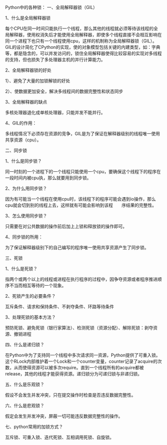 

<!--
 * @version:
 * @Author:  StevenJokess https://github.com/StevenJokess
 * @Date: 2020-10-09 15:11:44
 * @LastEditors:  StevenJokess https://github.com/StevenJokess
 * @LastEditTime: 2020-10-09 15:12:31
 * @Description:
 * @TODO::
 * @Reference:https://www.nowcoder.com/tutorial/95/189e90f980ff426e99abb31729bde11d
-->

Python中的各种锁：
一、全局解释器锁（GIL）

1、什么是全局解释器锁

每个CPU在同一时间只能执行一个线程，那么其他的线程就必须等待该线程的全局解释器，使用权消失后才能使用全局解释器，即使多个线程直接不会相互影响在同一个进程下也只有一个线程使用cpu，这样的机制称为全局解释器锁（GIL）。GIL的设计简化了CPython的实现，使的对象模型包括关键的内建类型，如：字典等，都是隐含的，可以并发访问的，锁住全局解释器使得比较容易的实现对多线程的支持，但也损失了多处理器主机的并行计算能力。

2、全局解释器锁的好处

1）、避免了大量的加锁解锁的好处

2）、使数据更加安全，解决多线程间的数据完整性和状态同步

3、全局解释器的缺点

多核处理器退化成单核处理器，只能并发不能并行。

4、GIL的作用：

多线程情况下必须存在资源的竞争，GIL是为了保证在解释器级别的线程唯一使用共享资源（cpu）。

二、同步锁

1、什么是同步锁？

同一时刻的一个进程下的一个线程只能使用一个cpu，要确保这个线程下的程序在一段时间内被cpu执，那么就要用到同步锁。

2、为什么用同步锁？

因为有可能当一个线程在使用cpu时，该线程下的程序可能会遇到io操作，那么cpu就会切到别的线程上去，这样就有可能会影响到该程　　序结果的完整性。

3、怎么使用同步锁？

只需要在对公共数据的操作前后加上上锁和释放锁的操作即可。

4、同步锁的所用：

为了保证解释器级别下的自己编写的程序唯一使用共享资源产生了同步锁。

三、死锁

1、什么是死锁？

指两个或两个以上的线程或进程在执行程序的过程中，因争夺资源或者程序推进顺序不当而相互等待的一个现象。

2、死锁产生的必要条件？

互斥条件、请求和保持条件、不剥夺条件、环路等待条件

3、处理死锁的基本方法？

预防死锁、避免死锁（银行家算法）、检测死锁（资源分配）、解除死锁：剥夺资源、撤销进程

四、什么是递归锁？

在Python中为了支持同一个线程中多次请求同一资源，Python提供了可重入锁。这个RLock内部维护着一个Lock和一个counter变量，counter记录了acquire的次数，从而使得资源可以被多次require。直到一个线程所有的acquire都被release，其他的线程才能获得资源。递归锁分为可递归锁与非递归锁。

五、什么是乐观锁？

假设不会发生并发冲突，只在提交操作时检查是否违反数据完整性。

六、什么是悲观锁？

假定会发生并发冲突，屏蔽一切可能违反数据完整性的操作。

七、python常用的加锁方式？

互斥锁、可重入锁、迭代死锁、互相调用死锁、自旋锁。
